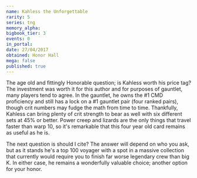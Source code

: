 ```yaml
---
name: Kahless the Unforgettable
rarity: 5
series: tng
memory_alpha:
bigbook_tier: 3
events: 0
in_portal:
date: 27/04/2017
obtained: Honor Hall
mega: false
published: true
---
```


The age old and fittingly Honorable question; is Kahless worth his price tag? The investment was worth it for this author and for purposes of gauntlet, many players tend to agree. In the gauntlet, he owns the #1 CMD proficiency and still has a lock on a #1 gauntlet pair (four ranked pairs), though crit numbers may fudge the math from time to time. Thankfully, Kahless can bring plenty of crit strength to bear as well with six different sets at 45% or better. Power creep and lizards are the only things that travel faster than warp 10, so it's remarkable that this four year old card remains as useful as he is.

The next question is should I cite? The answer will depend on who you ask, but as it stands he's a top 100 voyager with a spot in a massive collection that currently would require you to finish far worse legendary crew than big K. In either case, he remains a wonderfully valuable choice; another option for your honor.
